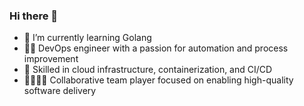 ### Hi there 👋

- 🌱 I’m currently learning Golang
- 👨‍💻 DevOps engineer with a passion for automation and process improvement
- 🚀 Skilled in cloud infrastructure, containerization, and CI/CD
- 👨‍👩‍👧‍👦 Collaborative team player focused on enabling high-quality software delivery
